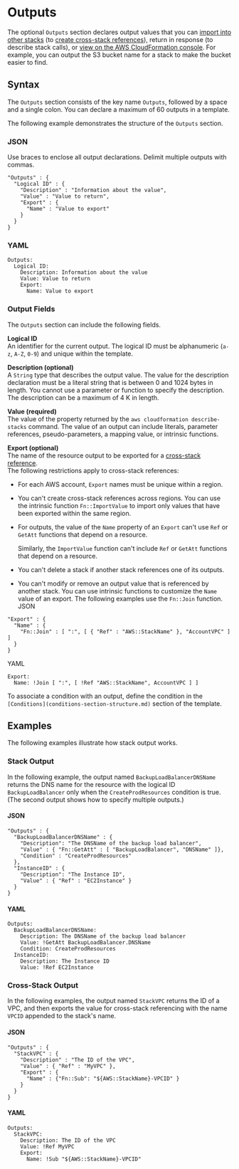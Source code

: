 # Outputs<a name="outputs-section-structure"></a>

The optional `Outputs` section declares output values that you can [import into other stacks](intrinsic-function-reference-importvalue.md) \(to [create cross\-stack references](walkthrough-crossstackref.md)\), return in response \(to describe stack calls\), or [view on the AWS CloudFormation console](cfn-console-view-stack-data-resources.md)\. For example, you can output the S3 bucket name for a stack to make the bucket easier to find\.

## Syntax<a name="outputs-section-syntax"></a>

The `Outputs` section consists of the key name `Outputs`, followed by a space and a single colon\. You can declare a maximum of 60 outputs in a template\.

The following example demonstrates the structure of the `Outputs` section\.

### JSON<a name="outputs-section-structure-syntax.json"></a>

Use braces to enclose all output declarations\. Delimit multiple outputs with commas\. 

```
"Outputs" : {
  "Logical ID" : {
    "Description" : "Information about the value",
    "Value" : "Value to return",
    "Export" : {
      "Name" : "Value to export"
    }
  }
}
```

### YAML<a name="outputs-section-structure-syntax.yaml"></a>

```
Outputs:
  Logical ID:
    Description: Information about the value
    Value: Value to return
    Export:
      Name: Value to export
```

### Output Fields<a name="outputs-section-structure-output-fields"></a>

The `Outputs` section can include the following fields\.

**Logical ID**  
An identifier for the current output\. The logical ID must be alphanumeric \(`a-z`, `A-Z`, `0-9`\) and unique within the template\.

**Description \(optional\)**  
A `String` type that describes the output value\. The value for the description declaration must be a literal string that is between 0 and 1024 bytes in length\. You cannot use a parameter or function to specify the description\. The description can be a maximum of 4 K in length\.

**Value \(required\)**  
The value of the property returned by the `aws cloudformation describe-stacks` command\. The value of an output can include literals, parameter references, pseudo\-parameters, a mapping value, or intrinsic functions\.

**Export \(optional\)**  
The name of the resource output to be exported for a [cross\-stack reference](walkthrough-crossstackref.md)\.  
The following restrictions apply to cross\-stack references:  
+ For each AWS account, `Export` names must be unique within a region\.
+ You can't create cross\-stack references across regions\. You can use the intrinsic function `Fn::ImportValue` to import only values that have been exported within the same region\.
+ For outputs, the value of the `Name` property of an `Export` can't use `Ref` or `GetAtt` functions that depend on a resource\.

  Similarly, the `ImportValue` function can't include `Ref` or `GetAtt` functions that depend on a resource\.
+ You can't delete a stack if another stack references one of its outputs\.
+ You can't modify or remove an output value that is referenced by another stack\.
You can use intrinsic functions to customize the `Name` value of an export\. The following examples use the `Fn::Join` function\.  
JSON  

```
"Export" : {
  "Name" : {
    "Fn::Join" : [ ":", [ { "Ref" : "AWS::StackName" }, "AccountVPC" ] ]
  }
}
```
YAML  

```
Export:
  Name: !Join [ ":", [ !Ref "AWS::StackName", AccountVPC ] ]
```

To associate a condition with an output, define the condition in the `[Conditions](conditions-section-structure.md)` section of the template\.

## Examples<a name="outputs-section-structure-examples"></a>

The following examples illustrate how stack output works\.

### Stack Output<a name="outputs-section-structure-examples-stack-output"></a>

In the following example, the output named `BackupLoadBalancerDNSName` returns the DNS name for the resource with the logical ID `BackupLoadBalancer` only when the `CreateProdResources` condition is true\. \(The second output shows how to specify multiple outputs\.\)

#### JSON<a name="outputs-section-structure-example.json"></a>

```
"Outputs" : {
  "BackupLoadBalancerDNSName" : {
    "Description": "The DNSName of the backup load balancer",  
    "Value" : { "Fn::GetAtt" : [ "BackupLoadBalancer", "DNSName" ]},
    "Condition" : "CreateProdResources"
  },
  "InstanceID" : {
    "Description": "The Instance ID",  
    "Value" : { "Ref" : "EC2Instance" }
  }
}
```

#### YAML<a name="outputs-section-structure-example.yaml"></a>

```
Outputs:
  BackupLoadBalancerDNSName:
    Description: The DNSName of the backup load balancer
    Value: !GetAtt BackupLoadBalancer.DNSName
    Condition: CreateProdResources
  InstanceID:
    Description: The Instance ID
    Value: !Ref EC2Instance
```

### Cross\-Stack Output<a name="outputs-section-structure-examples-cross-stack"></a>

In the following examples, the output named `StackVPC` returns the ID of a VPC, and then exports the value for cross\-stack referencing with the name `VPCID` appended to the stack's name\.

#### JSON<a name="outputs-section-structure-cross-stack-example.json"></a>

```
"Outputs" : {
  "StackVPC" : {
    "Description" : "The ID of the VPC",
    "Value" : { "Ref" : "MyVPC" },
    "Export" : {
      "Name" : {"Fn::Sub": "${AWS::StackName}-VPCID" }
    }
  }
}
```

#### YAML<a name="outputs-section-structure-cross-stack-example.yaml"></a>

```
Outputs:
  StackVPC:
    Description: The ID of the VPC
    Value: !Ref MyVPC
    Export:
      Name: !Sub "${AWS::StackName}-VPCID"
```